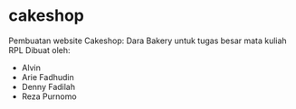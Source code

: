﻿# cakeshop

Pembuatan website Cakeshop: Dara Bakery untuk tugas besar mata kuliah RPL
Dibuat oleh:
- Alvin
- Arie Fadhudin
- Denny Fadilah
- Reza Purnomo 
